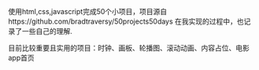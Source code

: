 使用html,css,javascript完成50个小项目，项目源自https://github.com/bradtraversy/50projects50days
在我实现的过程中，也记录了一些自己的理解.

目前比较重要且实用的项目：时钟、画板、轮播图、滚动动画、内容占位、电影app首页
